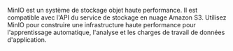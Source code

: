 MinIO est un système de stockage objet haute performance. Il est compatible avec l'API du service de stockage en nuage Amazon S3. Utilisez MinIO pour construire une infrastructure haute performance pour l'apprentissage automatique, l'analyse et les charges de travail de données d'application.
